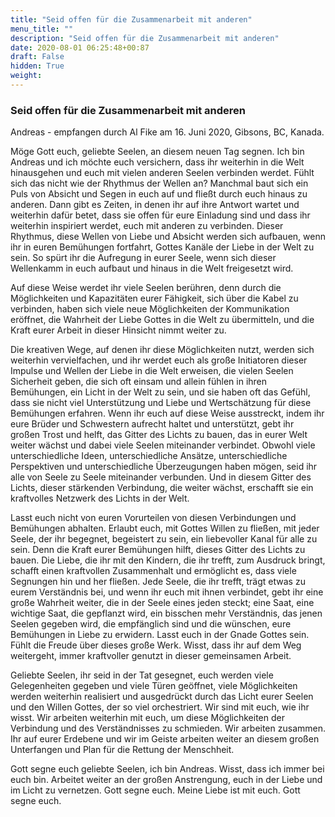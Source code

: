 ```yaml
---
title: "Seid offen für die Zusammenarbeit mit anderen"
menu_title: ""
description: "Seid offen für die Zusammenarbeit mit anderen"
date: 2020-08-01 06:25:48+00:87
draft: False
hidden: True
weight:
---
```

### Seid offen für die Zusammenarbeit mit anderen

Andreas - empfangen durch Al Fike am 16. Juni 2020, Gibsons, BC, Kanada.

Möge Gott euch, geliebte Seelen, an diesem neuen Tag segnen. Ich bin Andreas und ich möchte euch versichern, dass ihr weiterhin in die Welt hinausgehen und euch mit vielen anderen Seelen verbinden werdet. Fühlt sich das nicht wie der Rhythmus der Wellen an? Manchmal baut sich ein Puls von Absicht und Segen in euch auf und fließt durch euch hinaus zu anderen. Dann gibt es Zeiten, in denen ihr auf ihre Antwort wartet und weiterhin dafür betet, dass sie offen für eure Einladung sind und dass ihr weiterhin inspiriert werdet, euch mit anderen zu verbinden. Dieser Rhythmus, diese Wellen von Liebe und Absicht werden sich aufbauen, wenn ihr in euren Bemühungen fortfahrt, Gottes Kanäle der Liebe in der Welt zu sein. So spürt ihr die Aufregung in eurer Seele, wenn sich dieser Wellenkamm in euch aufbaut und hinaus in die Welt freigesetzt wird.

Auf diese Weise werdet ihr viele Seelen berühren, denn durch die Möglichkeiten und Kapazitäten eurer Fähigkeit, sich über die Kabel zu verbinden, haben sich viele neue Möglichkeiten der Kommunikation eröffnet, die Wahrheit der Liebe Gottes in die Welt zu übermitteln, und die Kraft eurer Arbeit in dieser Hinsicht nimmt weiter zu.

Die kreativen Wege, auf denen ihr diese Möglichkeiten nutzt, werden sich weiterhin vervielfachen, und ihr werdet euch als große Initiatoren dieser Impulse und Wellen der Liebe in die Welt erweisen, die vielen Seelen Sicherheit geben, die sich oft einsam und allein fühlen in ihren Bemühungen, ein Licht in der Welt zu sein, und sie haben oft das Gefühl, dass sie nicht viel Unterstützung und Liebe und Wertschätzung für diese Bemühungen erfahren. Wenn ihr euch auf diese Weise ausstreckt, indem ihr eure Brüder und Schwestern aufrecht haltet und unterstützt, gebt ihr großen Trost und helft, das Gitter des Lichts zu bauen, das in eurer Welt weiter wächst und dabei viele Seelen miteinander verbindet. Obwohl viele unterschiedliche Ideen, unterschiedliche Ansätze, unterschiedliche Perspektiven und unterschiedliche Überzeugungen haben mögen, seid ihr alle von Seele zu Seele miteinander verbunden. Und in diesem Gitter des Lichts, dieser stärkenden Verbindung, die weiter wächst, erschafft sie ein kraftvolles Netzwerk des Lichts in der Welt.

Lasst euch nicht von euren Vorurteilen von diesen Verbindungen und Bemühungen abhalten. Erlaubt euch, mit Gottes Willen zu fließen, mit jeder Seele, der ihr begegnet, begeistert zu sein, ein liebevoller Kanal für alle zu sein. Denn die Kraft eurer Bemühungen hilft, dieses Gitter des Lichts zu bauen. Die Liebe, die ihr mit den Kindern, die ihr trefft, zum Ausdruck bringt, schafft einen kraftvollen Zusammenhalt und ermöglicht es, dass viele Segnungen hin und her fließen. Jede Seele, die ihr trefft, trägt etwas zu eurem Verständnis bei, und wenn ihr euch mit ihnen verbindet, gebt ihr eine große Wahrheit weiter, die in der Seele eines jeden steckt; eine Saat, eine wichtige Saat, die gepflanzt wird, ein bisschen mehr Verständnis, das jenen Seelen gegeben wird, die empfänglich sind und die wünschen, eure Bemühungen in Liebe zu erwidern. Lasst euch in der Gnade Gottes sein. Fühlt die Freude über dieses große Werk. Wisst, dass ihr auf dem Weg weitergeht, immer kraftvoller genutzt in dieser gemeinsamen Arbeit.

Geliebte Seelen, ihr seid in der Tat gesegnet, euch werden viele Gelegenheiten gegeben und viele Türen geöffnet, viele Möglichkeiten werden weiterhin realisiert und ausgedrückt durch das Licht eurer Seelen und den Willen Gottes, der so viel orchestriert. Wir sind mit euch, wie ihr wisst. Wir arbeiten weiterhin mit euch, um diese Möglichkeiten der Verbindung und des Verständnisses zu schmieden. Wir arbeiten zusammen. Ihr auf eurer Erdebene und wir im Geiste arbeiten weiter an diesem großen Unterfangen und Plan für die Rettung der Menschheit.

Gott segne euch geliebte Seelen, ich bin Andreas. Wisst, dass ich immer bei euch bin. Arbeitet weiter an der großen Anstrengung, euch in der Liebe und im Licht zu vernetzen. Gott segne euch. Meine Liebe ist mit euch. Gott segne euch.
